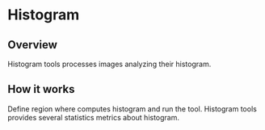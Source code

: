 ﻿Histogram
=========



Overview
--------


Histogram tools processes images analyzing their histogram.


How it works
------------


Define region where computes histogram and run the tool. Histogram tools provides several statistics metrics about histogram.



